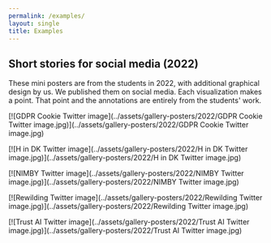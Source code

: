 ```yaml
---
permalink: /examples/
layout: single
title: Examples
---
```


## Short stories for social media (2022)

These mini posters are from the students in 2022, with additional graphical design by us. We published them on social media. Each visualization makes a point. That point and the annotations are entirely from the students' work.

[![GDPR Cookie Twitter image](../assets/gallery-posters/2022/GDPR Cookie Twitter image.jpg)](../assets/gallery-posters/2022/GDPR Cookie Twitter image.jpg)

[![H in DK Twitter image](../assets/gallery-posters/2022/H in DK Twitter image.jpg)](../assets/gallery-posters/2022/H in DK Twitter image.jpg)

[![NIMBY Twitter image](../assets/gallery-posters/2022/NIMBY Twitter image.jpg)](../assets/gallery-posters/2022/NIMBY Twitter image.jpg)

[![Rewilding Twitter image](../assets/gallery-posters/2022/Rewilding Twitter image.jpg)](../assets/gallery-posters/2022/Rewilding Twitter image.jpg)

[![Trust AI Twitter image](../assets/gallery-posters/2022/Trust AI Twitter image.jpg)](../assets/gallery-posters/2022/Trust AI Twitter image.jpg)

